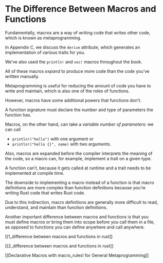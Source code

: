 # The Difference Between Macros and Functions

Fundamentally, macros are a way of writing code that writes other code, which is known as metaprogramming.

In Appendix C, we discuss the `derive` attribute, which generates an implementation of various traits for you.

We’ve also used the `println!` and `vec!` macros throughout the book.

All of these macros *expand* to produce more code than the code you’ve written manually.



Metaprogramming is useful for reducing the amount of code you have to write and maintain, which is also one of the roles of functions.

However, macros have some additional powers that functions don’t.



A function signature must declare the number and type of parameters the function has.

Macros, on the other hand, can take a *variable number of parameters*: we can call 
- `println!("hello")` with one argument or 
- `println!("hello {}", name)` with two arguments.

Also, macros are expanded before the compiler interprets the meaning of the code, so a macro can, for example, implement a trait on a given type.

A function can’t, because it gets called at runtime and a trait needs to be implemented at compile time.



The downside to implementing a macro instead of a function is that macro definitions are more complex than function definitions because you’re writing Rust code that writes Rust code.

Due to this indirection, macro definitions are generally more difficult to read, understand, and maintain than function definitions.



Another important difference between macros and functions is that you must define macros or bring them into scope before you call them in a file, as opposed to functions you can define anywhere and call anywhere.


[[1_difference between macros and functions in rust]]

[[2_difference between macros and functions in rust]]



[[Declarative Macros with macro_rules! for General Metaprogramming]]
